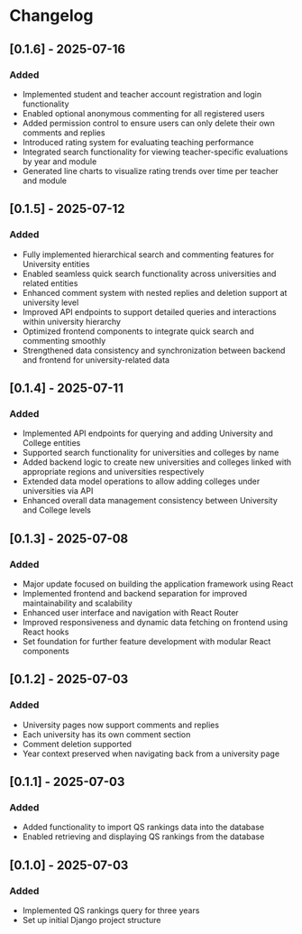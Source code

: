 # Changelog

## [0.1.6] - 2025-07-16

### Added

- Implemented student and teacher account registration and login functionality
- Enabled optional anonymous commenting for all registered users
- Added permission control to ensure users can only delete their own comments and replies
- Introduced rating system for evaluating teaching performance
- Integrated search functionality for viewing teacher-specific evaluations by year and module
- Generated line charts to visualize rating trends over time per teacher and module

## [0.1.5] - 2025-07-12

### Added

- Fully implemented hierarchical search and commenting features for University entities
- Enabled seamless quick search functionality across universities and related entities
- Enhanced comment system with nested replies and deletion support at university level
- Improved API endpoints to support detailed queries and interactions within university hierarchy
- Optimized frontend components to integrate quick search and commenting smoothly
- Strengthened data consistency and synchronization between backend and frontend for university-related data

## [0.1.4] - 2025-07-11

### Added

- Implemented API endpoints for querying and adding University and College entities
- Supported search functionality for universities and colleges by name
- Added backend logic to create new universities and colleges linked with appropriate regions and universities
  respectively
- Extended data model operations to allow adding colleges under universities via API
- Enhanced overall data management consistency between University and College levels

## [0.1.3] - 2025-07-08

### Added

- Major update focused on building the application framework using React
- Implemented frontend and backend separation for improved maintainability and scalability
- Enhanced user interface and navigation with React Router
- Improved responsiveness and dynamic data fetching on frontend using React hooks
- Set foundation for further feature development with modular React components

## [0.1.2] - 2025-07-03

### Added

- University pages now support comments and replies
- Each university has its own comment section
- Comment deletion supported
- Year context preserved when navigating back from a university page

## [0.1.1] - 2025-07-03

### Added

- Added functionality to import QS rankings data into the database
- Enabled retrieving and displaying QS rankings from the database

## [0.1.0] - 2025-07-03

### Added

- Implemented QS rankings query for three years
- Set up initial Django project structure

